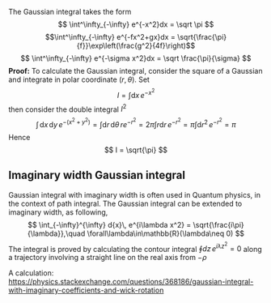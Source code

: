The Gaussian integral takes the form
$$
\int^\infty_{-\infty} e^{-x^2}dx = \sqrt \pi
$$
$$\int^\infty_{-\infty} e^{-fx^2+gx}dx = \sqrt{\frac{\pi}{f}}\exp\left(\frac{g^2}{4f}\right)$$
$$
\int^\infty_{-\infty} e^{-\sigma x^2}dx = \sqrt \frac{\pi}{\sigma}
$$
**Proof:**
To calculate the Gaussian integral, consider the square of a Gaussian and integrate in polar coordinate $(r,\theta)$. Set
$$
I = \int\mathrm{d}x\, e^{-x^2}
$$
then consider the double integral $I^2$
$$
\int \,\mathrm{d}x\,\mathrm{d}y\, e^{-(x^2+y^2)} = \int \mathrm{d}r\,\mathrm{d}\theta\,re^{-r^2} = 2\pi\int r\mathrm{d}r\,e^{-r^2} = \pi\int\mathrm{d}r^2\,e^{-r^2} = \pi
$$
Hence
$$
I = \sqrt{\pi}
$$


## Imaginary width Gaussian integral
Gaussian integral with imaginary width is often used in Quantum physics, in the context of path integral. The Gaussian integral can be extended to imaginary width, as following,
$$
\int_{-\infty}^{\infty} d{x}\, e^{i\lambda x^2} =
    \sqrt{\frac{i\pi}{\lambda}},\quad \forall\lambda\in\mathbb{R}(\lambda\neq 0)
$$
The integral is proved by calculating the contour integral $\oint dz\,e^{i\lambda z^2} = 0$ along a trajectory involving a straight line on the real axis from $-\rho$


A calculation:
https://physics.stackexchange.com/questions/368186/gaussian-integral-with-imaginary-coefficients-and-wick-rotation